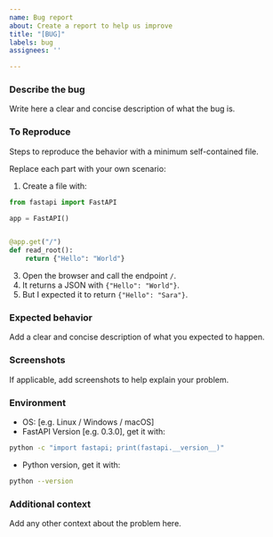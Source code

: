 ```yaml
---
name: Bug report
about: Create a report to help us improve
title: "[BUG]"
labels: bug
assignees: ''

---
```


### Describe the bug

Write here a clear and concise description of what the bug is.

### To Reproduce

Steps to reproduce the behavior with a minimum self-contained file.

Replace each part with your own scenario:

1. Create a file with:

```Python
from fastapi import FastAPI

app = FastAPI()


@app.get("/")
def read_root():
    return {"Hello": "World"}
```

3. Open the browser and call the endpoint `/`.
4. It returns a JSON with `{"Hello": "World"}`.
5. But I expected it to return `{"Hello": "Sara"}`.

### Expected behavior

Add a clear and concise description of what you expected to happen.

### Screenshots

If applicable, add screenshots to help explain your problem.

### Environment

- OS: [e.g. Linux / Windows / macOS]
- FastAPI Version [e.g. 0.3.0], get it with:

```bash
python -c "import fastapi; print(fastapi.__version__)"
```

- Python version, get it with:

```bash
python --version
```

### Additional context

Add any other context about the problem here.
